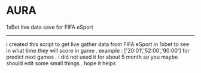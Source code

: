 # AURA
1xBet live data save for FIFA eSport

<hr>

i created this script to get live gather data from FIFA eSport in 1xbet to see in what time they will score in game .
example : ['20:01','52:00','90:00']
for predict next games . 
i did not used it for about 5 month so you maybe should edit some small things . hope it helps
